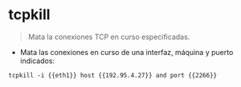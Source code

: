 # tcpkill

> Mata la conexiones TCP en curso especificadas.

- Mata las conexiones en curso de una interfaz, máquina y puerto indicados:

`tcpkill -i {{eth1}} host {{192.95.4.27}} and port {{2266}}`

